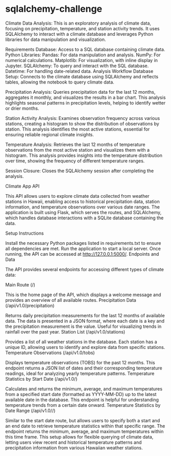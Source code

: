 # sqlalchemy-challenge
Climate Data Analysis:
This is an exploratory analysis of climate data, focusing on precipitation, temperature, and station activity trends. It uses SQLAlchemy to interact with a climate database and leverages Python libraries for data manipulation and visualization.

Requirements
Database: Access to a SQL database containing climate data.
Python Libraries:
Pandas: For data manipulation and analysis.
NumPy: For numerical calculations.
Matplotlib: For visualization, with inline display in Jupyter.
SQLAlchemy: To query and interact with the SQL database.
Datetime: For handling date-related data.
Analysis Workflow
Database Setup: Connects to the climate database using SQLAlchemy and reflects tables, allowing the notebook to query climate data.

Precipitation Analysis: Queries precipitation data for the last 12 months, aggregates it monthly, and visualizes the results in a bar chart. This analysis highlights seasonal patterns in precipitation levels, helping to identify wetter or drier months.

Station Activity Analysis: Examines observation frequency across various stations, creating a histogram to show the distribution of observations by station. This analysis identifies the most active stations, essential for ensuring reliable regional climate insights.

Temperature Analysis: Retrieves the last 12 months of temperature observations from the most active station and visualizes them with a histogram. This analysis provides insights into the temperature distribution over time, showing the frequency of different temperature ranges.

Session Closure: Closes the SQLAlchemy session after completing the analysis.

Climate App API

This API allows users to explore climate data collected from weather stations in Hawaii, enabling access to historical precipitation data, station information, and temperature observations over various date ranges. The application is built using Flask, which serves the routes, and SQLAlchemy, which handles database interactions with a SQLite database containing the data.

Setup Instructions

Install the necessary Python packages listed in requirements.txt to ensure all dependencies are met.
Run the application to start a local server. Once running, the API can be accessed at http://127.0.0.1:5000/.
Endpoints and Data

The API provides several endpoints for accessing different types of climate data:

Main Route (/)

This is the home page of the API, which displays a welcome message and provides an overview of all available routes.
Precipitation Data (/api/v1.0/precipitation)

Returns daily precipitation measurements for the last 12 months of available data. The data is presented in a JSON format, where each date is a key and the precipitation measurement is the value. Useful for visualizing trends in rainfall over the past year.
Station List (/api/v1.0/stations)

Provides a list of all weather stations in the database. Each station has a unique ID, allowing users to identify and explore data from specific stations.
Temperature Observations (/api/v1.0/tobs)

Displays temperature observations (TOBS) for the past 12 months. This endpoint returns a JSON list of dates and their corresponding temperature readings, ideal for analyzing yearly temperature patterns.
Temperature Statistics by Start Date (/api/v1.0/<start>)

Calculates and returns the minimum, average, and maximum temperatures from a specified start date (formatted as YYYY-MM-DD) up to the latest available date in the database. This endpoint is helpful for understanding temperature trends from a certain date onward.
Temperature Statistics by Date Range (/api/v1.0/<start>/<end>)

Similar to the start date route, but allows users to specify both a start and an end date to retrieve temperature statistics within that specific range. The endpoint returns the minimum, average, and maximum temperatures within this time frame.
This setup allows for flexible querying of climate data, letting users view recent and historical temperature patterns and precipitation information from various Hawaiian weather stations.
